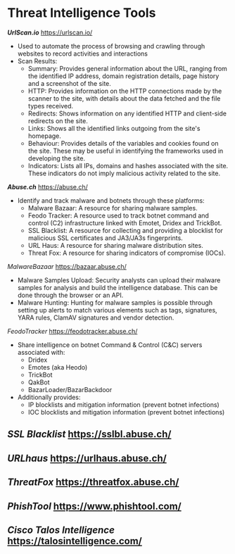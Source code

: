 # Threat Intelligence Tools

***UrlScan.io***
https://urlscan.io/
- Used to automate the process of browsing and crawling through websites to record activities and interactions
- Scan Results:
  - Summary: Provides general information about the URL, ranging from the identified IP address, domain registration details, page history and a screenshot of the site.
  - HTTP: Provides information on the HTTP connections made by the scanner to the site, with details about the data fetched and the file types received.
  - Redirects: Shows information on any identified HTTP and client-side redirects on the site.
  - Links: Shows all the identified links outgoing from the site's homepage.
  - Behaviour: Provides details of the variables and cookies found on the site. These may be useful in identifying the frameworks used in developing the site.
  - Indicators: Lists all IPs, domains and hashes associated with the site. These indicators do not imply malicious activity related to the site.
 
***Abuse.ch***
https://abuse.ch/
- Identify and track malware and botnets through these platforms:
  - Malware Bazaar:  A resource for sharing malware samples.
  - Feodo Tracker:  A resource used to track botnet command and control (C2) infrastructure linked with Emotet, Dridex and TrickBot.
  - SSL Blacklist:  A resource for collecting and providing a blocklist for malicious SSL certificates and JA3/JA3s fingerprints.
  - URL Haus:  A resource for sharing malware distribution sites.
  - Threat Fox:  A resource for sharing indicators of compromise (IOCs).
 
*MalwareBazaar*
https://bazaar.abuse.ch/
- Malware Samples Upload: Security analysts can upload their malware samples for analysis and build the intelligence database. This can be done through the browser or an API.
- Malware Hunting: Hunting for malware samples is possible through setting up alerts to match various elements such as tags, signatures, YARA rules, ClamAV signatures and vendor detection.

*FeodoTracker*
https://feodotracker.abuse.ch/
- Share intelligence on botnet Command & Control (C&C) servers associated with:
  - Dridex
  - Emotes (aka Heodo)
  - TrickBot
  - QakBot
  - BazarLoader/BazarBackdoor
- Additionally provides:
  - IP blocklists and mitigation information (prevent botnet infections)
  - IOC blocklists and mitigation information (prevent botnet infections)
 
*SSL Blacklist*
https://sslbl.abuse.ch/
- 

*URLhaus*
https://urlhaus.abuse.ch/
-

*ThreatFox*
https://threatfox.abuse.ch/
- 

***PhishTool***
https://www.phishtool.com/
- 

***Cisco Talos Intelligence***
https://talosintelligence.com/
- 

